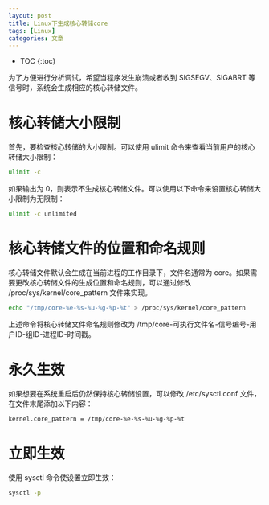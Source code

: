 ```yaml
---
layout: post
title: Linux下生成核心转储core
tags: [Linux]
categories: 文章
---
```


* TOC
{:toc}

为了方便进行分析调试，希望当程序发生崩溃或者收到 SIGSEGV、SIGABRT 等信号时，系统会生成相应的核心转储文件。

# 核心转储大小限制

首先，要检查核心转储的大小限制。可以使用 ulimit 命令来查看当前用户的核心转储大小限制：

```bash
ulimit -c
```

如果输出为 0，则表示不生成核心转储文件。可以使用以下命令来设置核心转储大小限制为无限制：

```bash
ulimit -c unlimited
```

# 核心转储文件的位置和命名规则

核心转储文件默认会生成在当前进程的工作目录下，文件名通常为 core。如果需要更改核心转储文件的生成位置和命名规则，可以通过修改 /proc/sys/kernel/core_pattern 文件来实现。

```bash
echo "/tmp/core-%e-%s-%u-%g-%p-%t" > /proc/sys/kernel/core_pattern
```

上述命令将核心转储文件命名规则修改为 /tmp/core-可执行文件名-信号编号-用户ID-组ID-进程ID-时间戳。

# 永久生效

如果想要在系统重启后仍然保持核心转储设置，可以修改 /etc/sysctl.conf 文件，在文件末尾添加以下内容：

```bash
kernel.core_pattern = /tmp/core-%e-%s-%u-%g-%p-%t
```

# 立即生效

使用 sysctl 命令使设置立即生效：

```bash
sysctl -p
```